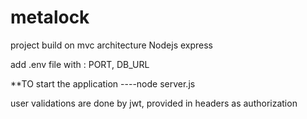 # metalock
project build on mvc architecture Nodejs express



add .env file
with : PORT, DB_URL


**TO start the application ----node server.js

user validations are done by jwt, provided in headers as authorization




